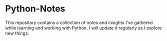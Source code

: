 # Python-Notes

This repository contains a collection of notes and insights I've gathered while learning and working with Python. I will update it regularly as I explore new things.